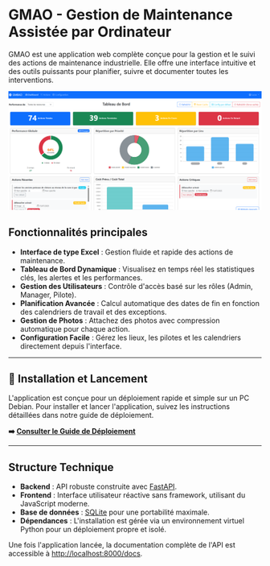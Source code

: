 # GMAO - Gestion de Maintenance Assistée par Ordinateur

GMAO est une application web complète conçue pour la gestion et le suivi des actions de maintenance industrielle. Elle offre une interface intuitive et des outils puissants pour planifier, suivre et documenter toutes les interventions.

![Aperçu du tableau de bord](./docs/images/Dashboard.png)

## Fonctionnalités principales

-   **Interface de type Excel** : Gestion fluide et rapide des actions de maintenance.
-   **Tableau de Bord Dynamique** : Visualisez en temps réel les statistiques clés, les alertes et les performances.
-   **Gestion des Utilisateurs** : Contrôle d'accès basé sur les rôles (Admin, Manager, Pilote).
-   **Planification Avancée** : Calcul automatique des dates de fin en fonction des calendriers de travail et des exceptions.
-   **Gestion de Photos** : Attachez des photos avec compression automatique pour chaque action.
-   **Configuration Facile** : Gérez les lieux, les pilotes et les calendriers directement depuis l'interface.

---

## 🚀 Installation et Lancement

L'application est conçue pour un déploiement rapide et simple sur un PC Debian. Pour installer et lancer l'application, suivez les instructions détaillées dans notre guide de déploiement.

**➡️ [Consulter le Guide de Déploiement](DEPLOYMENT_GUIDE.md)**

---

## Structure Technique

-   **Backend** : API robuste construite avec [FastAPI](https://fastapi.tiangolo.com/).
-   **Frontend** : Interface utilisateur réactive sans framework, utilisant du JavaScript moderne.
-   **Base de données** : [SQLite](https://www.sqlite.org/index.html) pour une portabilité maximale.
-   **Dépendances** : L'installation est gérée via un environnement virtuel Python pour un déploiement propre et isolé.

Une fois l'application lancée, la documentation complète de l'API est accessible à [http://localhost:8000/docs](http://localhost:8000/docs).
